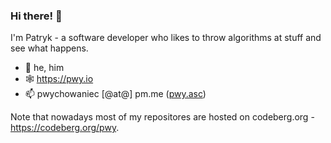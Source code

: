 ### Hi there! 👋

I'm Patryk - a software developer who likes to throw algorithms at stuff and see what happens.

- 🧍 he, him
- 🕸️ https://pwy.io
- 📫 pwychowaniec [@at@] pm.me ([pwy.asc](https://pwy.io/pwy.asc))    

Note that nowadays most of my repositores are hosted on codeberg.org - <https://codeberg.org/pwy>.
